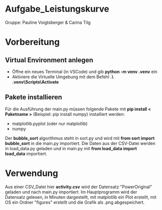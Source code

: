 # Aufgabe_Leistungskurve
Gruppe: Pauline Voigtsberger & Carina Tilg

# Vorbereitung
## Virtual Environment anlegen

- Öffne ein neues Terminal (in VSCode) und gib **python -m venv .venv** ein
- Aktiviere die Virtuelle Umgebung mit dem Befehl **.\ .venv\Scripts\Activate**

## Pakete installieren 
Für die Ausführung der main.py müssen folgende Pakete mit 
**pip install < Paketname >** (Beispiel: pip install numpy) installiert werden:

- matplotlib.pyplot (oder nur matplotlib)
- numpy
 
 Der **bubble_sort** algorithmus steht in sort.py und wird mit **from sort import bubble_sort** in die main.py importiert.
 Die Daten aus der CSV-Datei werden in load_data.py geladen und in main.py mit **from load_data import load_data** importiert.

# Verwendung
Aus einer CSV_Datei hier **activity.csv** wird der Datensatz "PowerOriginal" geladen und nach main.py importiert. Im Hauptprogramm wird der Datensatz gelesen, in Minuten dargestellt, mit matplotlib ein Plot erstellt, mit OS ein Ordner "figures" erstellt und die Grafik als .png abgespeichert.
